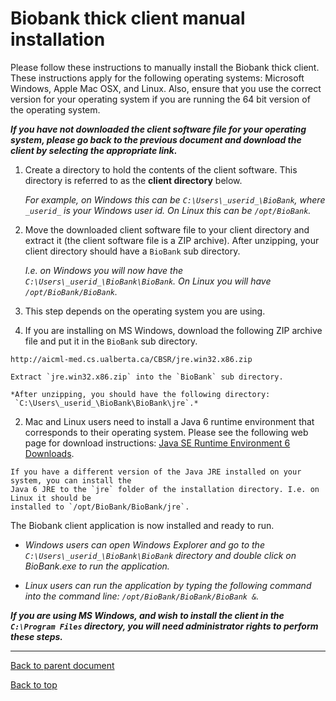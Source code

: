 # Biobank thick client manual installation

Please follow these instructions to manually install the Biobank thick client. These instructions
apply for the following operating systems: Microsoft Windows, Apple Mac OSX, and Linux. Also, ensure
that you use the correct version for your operating system if you are running the 64 bit version of
the operating system.

**_If you have not downloaded the client software file for your operating system, please go back
to the previous document and download the client by selecting the appropriate link._**

1. Create a directory to hold the contents of the client software. This directory is referred to
as the **client directory** below.

   *For example, on Windows this can be `C:\Users\_userid_\BioBank`, where `_userid_` is your
   Windows user id. On Linux this can be `/opt/BioBank`.*

2. Move the downloaded client software file to your client directory and extract it (the client
 software file is a ZIP archive). After unzipping, your client directory should have a `BioBank` sub
 directory.

   *I.e. on Windows you will now have the `C:\Users\_userid_\BioBank\BioBank`.  On Linux you will
   have `/opt/BioBank/BioBank`.*

3. This step depends on the operating system you are using.

  1. If you are installing on MS Windows, download the following ZIP archive file and put it in the
     `BioBank` sub directory.

    http://aicml-med.cs.ualberta.ca/CBSR/jre.win32.x86.zip

    Extract `jre.win32.x86.zip` into the `BioBank` sub directory.

    *After unzipping, you should have the following directory:
     `C:\Users\_userid_\BioBank\BioBank\jre`.*

  2. Mac and Linux users need to install a Java 6 runtime environment that corresponds to their
  operating system. Please see the following web page for download instructions:
  [Java SE Runtime Environment 6 Downloads](http://www.oracle.com/technetwork/java/javase/downloads/jre6-downloads-1637595.html).

    If you have a different version of the Java JRE installed on your system, you can install the
    Java 6 JRE to the `jre` folder of the installation directory. I.e. on Linux it should be
    installed to `/opt/BioBank/BioBank/jre`.

The Biobank client application is now installed and ready to run.

* *Windows users can open Windows Explorer and go to the` C:\Users\_userid_\BioBank\BioBank`
 directory and double click on BioBank.exe to run the application.*

* *Linux users can run the application by typing the following command into the command line:
`/opt/BioBank/BioBank/BioBank &`.*

**_If you are using MS Windows, and wish to install the client in the `C:\Program Files` directory, you
 will need administrator rights to perform these steps._**

****

[Back to parent document](client_installation.md)

[Back to top](../README.md)
